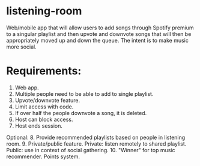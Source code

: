 # listening-room
Web/mobile app that will allow users to add songs through Spotify premium to a singular playlist and then upvote and downvote songs that will then be appropriately moved up and down the queue. The intent is to make music more social.

# Requirements:
1. Web app.
2. Multiple people need to be able to add to single playlist.
3. Upvote/downvote feature.
4. Limit access with code.
5. If over half the people downvote a song, it is deleted.
6. Host can block access.
7. Host ends session.

Optional:
8. Provide recommended playlists based on people in listening room.
9. Private/public feature. Private: listen remotely to shared playlist. Public: use in context of social gathering.
10. "Winner" for top music recommender. Points system. 
